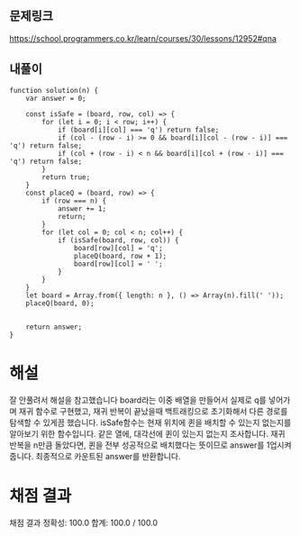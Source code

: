 ## 문제링크

https://school.programmers.co.kr/learn/courses/30/lessons/12952#qna

## 내풀이

```
function solution(n) {
    var answer = 0;

    const isSafe = (board, row, col) => {
        for (let i = 0; i < row; i++) {
            if (board[i][col] === 'q') return false;
            if (col - (row - i) >= 0 && board[i][col - (row - i)] === 'q') return false;
            if (col + (row - i) < n && board[i][col + (row - i)] === 'q') return false;
        }
        return true;
    }
    const placeQ = (board, row) => {
        if (row === n) {
            answer += 1;
            return;
        }
        for (let col = 0; col < n; col++) {
            if (isSafe(board, row, col)) {
                board[row][col] = 'q';
                placeQ(board, row + 1);
                board[row][col] = ' ';
            }
        }
    }
    let board = Array.from({ length: n }, () => Array(n).fill(' '));
    placeQ(board, 0);


    return answer;
}
```

# 해설

잘 안풀려서 해설을 참고했습니다
board라는 이중 배열을 만들어서 실제로 q를 넣어가며 재귀 함수로 구현했고,
재귀 반복이 끝났을때 백트래킹으로 초기화해서 다른 경로를 탐색할 수 있게끔 했습니다.
isSafe함수는 현재 위치에 퀸을 배치할 수 있는지 없는지를 알아보기 위한 함수입니다.
같은 열에, 대각선에 퀸이 있는지 없는지 조사합니다.
재귀 반복을 n만큼 돌았다면, 퀸을 전부 성공적으로 배치했다는 뜻이므로 answer를 1업시켜줍니다.
최종적으로 카운트된 answer를 반환합니다.

# 채점 결과

채점 결과
정확성: 100.0
합계: 100.0 / 100.0

